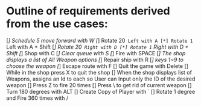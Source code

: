 # Outline of requirements derived from the use cases:
[*] Schedule 5 move forward with W
[*] Rotate 20` Left with A
[*] Rotate 1` Left with A + Shift
[*] Rotate 20` Right with D
[*] Rotate 1` Right with D + Shift
[*] Shop with C
[*] Clear queue with S
[*] Fire with SPACE
[*] The shop displays a list of All Weapon options
[*] Repair ship with R
[*] keys 1~9 to choose the weapon
[*] Escape route with F
[] Quit the game with Delete
[] While in the shop press X to quit the shop
[] When the shop displays list of Weapons, assigns an Id to each so User can Input only the ID of the desired weapon
[] Press Z to fire 20 times
[] Press \ to get rid of current weapon
[] Turn 180 degrees with ALT
[] Create Copy of Player with `
[] Rotate 1 degree and Fire 360 times with /
